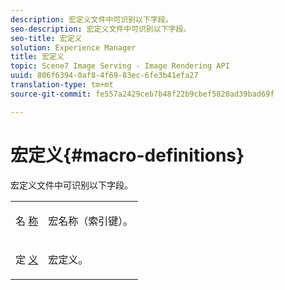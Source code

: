 ```yaml
---
description: 宏定义文件中可识别以下字段。
seo-description: 宏定义文件中可识别以下字段。
seo-title: 宏定义
solution: Experience Manager
title: 宏定义
topic: Scene7 Image Serving - Image Rendering API
uuid: 806f6394-0af8-4f69-83ec-6fe3b41efa27
translation-type: tm+mt
source-git-commit: fe557a2429ceb7b48f22b9cbef5820ad39bad69f

---
```



# 宏定义{#macro-definitions}

宏定义文件中可识别以下字段。

<table id="simpletable_C34D1161A6E84214AD97F79345BDB180"> 
 <tr class="strow"> 
  <td class="stentry"> <p><span class="codeph"> 名 <a href="../../../../../../is-api/image-catalog/image-serving-api-ref/c-image-catalog-reference/c-macro-definition-reference/r-name-macro.md#reference-7430cb46507c4cc2979151ceea76781a" type="reference" format="dita" scope="local"> 称</a></span> </p></td> 
  <td class="stentry"> <p>宏名称（索引键）。 </p></td> 
 </tr> 
 <tr class="strow"> 
  <td class="stentry"> <p><span class="codeph"> 定 <a href="/help/aem-is-ir-api/is-api/image-catalog/image-serving-api-ref/c-image-catalog-reference/c-macro-definition-reference/r-definition-macro.md" type="reference" format="dita" scope="local"> 义</a></span> </p></td> 
  <td class="stentry"> <p>宏定义。 </p></td> 
 </tr> 
</table>

